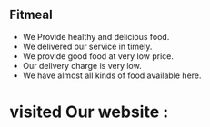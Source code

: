  ## Fitmeal
 * We Provide healthy and delicious food.
 * We delivered our service in timely.
 * We provide good food at very low price.
 * Our delivery charge is very low.
 * We have almost all kinds of food available here.
 # visited Our website : 